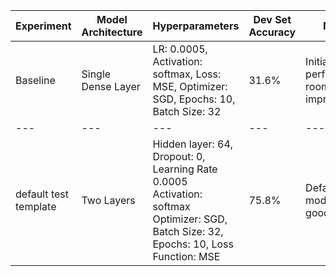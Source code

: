 | Experiment | Model Architecture | Hyperparameters | Dev Set Accuracy | Notes |
|------------|---------------------|------------------|-------------------|-------|
| Baseline   | Single Dense Layer  | LR: 0.0005, Activation: softmax, Loss: MSE, Optimizer: SGD, Epochs: 10, Batch Size: 32 | 31.6% | Initial performance, room for improvement |
|---|---|---|---|---|
| default test template | Two Layers | Hidden layer: 64, Dropout: 0, Learning Rate 0.0005 Activation: softmax Optimizer: SGD, Batch Size: 32, Epochs: 10, Loss Function: MSE | 75.8% | Default model looks good! |